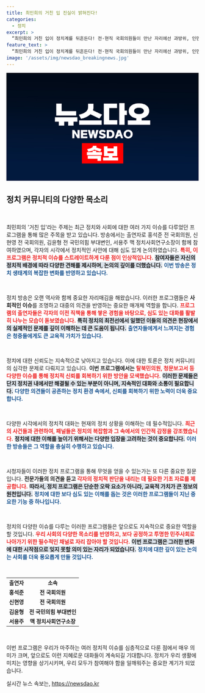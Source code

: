```yaml
---
title: 최민희의 거친 입 진실이 밝혀진다!
categories:
  - 정치
excerpt: >
  “최민희의 거친 입이 정치계를 뒤흔든다! 전·현직 국회의원들이 만난 자리에선 과방위, 인민재판, 탈북민 문제까지! 정치의 핫이슈를 놓치지 마세요!”
feature_text: >
  “최민희의 거친 입이 정치계를 뒤흔든다! 전·현직 국회의원들이 만난 자리에선 과방위, 인민재판, 탈북민 문제까지! 정치의 핫이슈를 놓치지 마세요!”
image: '/assets/img/newsdao_breakingnews.jpg'
---
```


<p><img src="/assets/img/newsdao_breakingnews.jpg" alt="bookingtag 속보" /></p>

<h2 data-ke-size="size26">정치 커뮤니티의 다양한 목소리</h2>

<p data-ke-size="size16">&nbsp;</p>

<p>최민희의 '거친 입'라는 주제는 최근 정치와 사회에 대한 여러 가지 이슈를 다루었던 프로그램을 통해 많은 주목을 받고 있습니다. 방송에서는 출연자로 홍석준 전 국회의원, 신현영 전 국회의원, 김윤형 전 국민의힘 부대변인, 서용주 맥 정치사회연구소장이 함께 참여하였으며, 각자의 시각에서 정치적인 사안에 대해 심도 있게 논의하였습니다. <b><span style="color: #ee2323;">특히, 이 프로그램은 정치적 이슈를 스트레이트하게 다룬 점이 인상적입니다.</span></b> <b><span style="background-color: #21538527;">참여자들은 자신의 정치적 배경에 따라 다양한 견해를 제시하며, 논의의 깊이를 더했습니다.</span></b> <b><span style="color: #1a5490;">이번 방송은 정치 생태계의 복잡한 변화를 반영하고 있습니다.</span></b> </p>

<p data-ke-size="size16">&nbsp;</p>

<p>정치 방송은 오랜 역사와 함께 중요한 자리매김을 해왔습니다. 이러한 프로그램들은 <b>사회적인 이슈</b>를 조명하고 대중의 의견을 반영하는 중요한 매개체 역할을 합니다. <b><span style="color: #ee2323;">프로그램의 출연자들은 각자의 이전 직책을 통해 쌓은 경험을 바탕으로, 심도 있는 대화를 활발히 나누는 모습이 돋보였습니다.</span></b> <b><span style="background-color: #21538527;">특히 정치의 최전선에서 일했던 이들의 의견은 현장에서의 실제적인 문제를 깊이 이해하는 데 큰 도움이 됩니다.</span></b> <b><span style="color: #1a5490;">출연자들에게서 느껴지는 경험은 청중들에게도 큰 교육적 가치가 있습니다.</span></b> </p>

<p data-ke-size="size16">&nbsp;</p>

<p>정치에 대한 신뢰도는 지속적으로 낮아지고 있습니다. 이에 대한 토론은 정치 커뮤니티의 심각한 문제로 다뤄지고 있습니다. <b>이번 프로그램에서는</b> <b><span style="color: #ee2323;">탈북민의원, 청문보고서 등 다양한 이슈를 통해 정치적 신뢰를 회복하기 위한 방안을 모색했습니다.</span></b> <b><span style="background-color: #21538527;">이러한 문제들은 단지 정치권 내에서만 해결될 수 있는 부분이 아니며, 지속적인 대화와 소통이 필요합니다.</span></b> <b><span style="color: #1a5490;">다양한 의견들이 공존하는 정치 환경 속에서, 신뢰를 회복하기 위한 노력이 더욱 중요합니다.</span></b> </p>

<p data-ke-size="size16">&nbsp;</p>

<p>다양한 시각에서의 정치적 대화는 현재의 정치 상황을 이해하는 데 필수적입니다. <b><span style="color: #ee2323;">최근의 사건들과 관련하여, 패널들은 정치의 복잡함과 그 속에서의 인간적 감정을 강조했습니다.</span></b> <b><span style="background-color: #21538527;">정치에 대한 이해를 높이기 위해서는 다양한 입장을 고려하는 것이 중요합니다.</span></b> <b><span style="color: #1a5490;">이러한 방송들은 그 역할을 충실히 수행하고 있습니다.</span></b></p>

<p data-ke-size="size16">&nbsp;</p>

<p>시청자들이 이러한 정치 프로그램을 통해 무엇을 얻을 수 있는가는 또 다른 중요한 질문입니다. <b>전문가들의 의견을 듣고 </b><b><span style="color: #ee2323;">각자의 정치적 판단을 내리는 데 필요한 기초 자료를 제공합니다.</span></b> <b><span style="background-color: #21538527;">따라서, 정치 프로그램은 단순한 오락 요소가 아니라, 교육적 가치가 큰 정보의 원천입니다.</span></b> <b><span style="color: #1a5490;">정치에 대한 보다 심도 있는 이해를 돕는 것은 이러한 프로그램들이 지닌 중요한 기능 중 하나입니다.</span></b></p>

<p data-ke-size="size16">&nbsp;</p>

<p>정치의 다양한 이슈를 다루는 이러한 프로그램들은 앞으로도 지속적으로 중요한 역할을 할 것입니다. <b><span style="color: #ee2323;">우리 사회의 다양한 목소리를 반영하고, 보다 공정하고 투명한 민주사회로 나아가기 위한 필수적인 채널로 자리 잡아야 할 것입니다.</span></b> <b><span style="background-color: #21538527;">이번 프로그램은 그러한 변화에 대한 시작점으로 잊지 못할 의미 있는 자리가 되었습니다.</span></b> <b><span style="color: #1a5490;">정치에 대한 깊이 있는 논의는 사회를 더욱 풍요롭게 만들 것입니다.</span></b></p>

<p data-ke-size="size16">&nbsp;</p>

<table style="width: 100%; border-collapse: collapse;">
  <tr>
    <td style="text-align: center; height: 17px;"><b>출연자</b></td>
    <td style="text-align: center; height: 17px;"><b>소속</b></td>
  </tr>
  <tr>
    <td style="text-align: center; height: 17px;"><b>홍석준</b></td>
    <td style="text-align: center; height: 17px;"><b>전 국회의원</b></td>
  </tr>
  <tr>
    <td style="text-align: center; height: 17px;"><b>신현영</b></td>
    <td style="text-align: center; height: 17px;"><b>전 국회의원</b></td>
  </tr>
  <tr>
    <td style="text-align: center; height: 17px;"><b>김윤형</b></td>
    <td style="text-align: center; height: 17px;"><b>전 국민의힘 부대변인</b></td>
  </tr>
  <tr>
    <td style="text-align: center; height: 17px;"><b>서용주</b></td>
    <td style="text-align: center; height: 17px;"><b>맥 정치사회연구소장</b></td>
  </tr>
</table>

<p data-ke-size="size16">&nbsp;</p>

<p>이번 프로그램은 우리가 마주하는 여러 정치적 이슈를 심층적으로 다룬 점에서 매우 의미가 크며, 앞으로도 이런 지혜로운 대화들이 계속되길 기대합니다. 정치가 우리 생활에 미치는 영향을 상기시키며, 우리 모두가 참여해야 함을 일깨워주는 중요한 계기가 되었습니다.</p>
실시간 뉴스 속보는, <a href="https://newsdao.kr" rel="dofollow">https://newsdao.kr</a>


